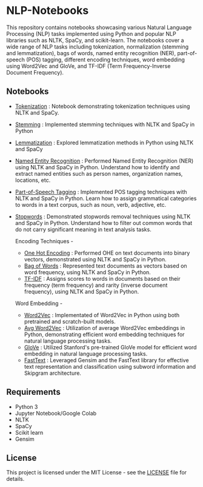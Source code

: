 # NLP-Notebooks

This repository contains notebooks showcasing various Natural Language Processing (NLP) tasks implemented using Python and popular NLP libraries such as NLTK, SpaCy, and scikit-learn. The notebooks cover a wide range of NLP tasks including tokenization, normalization (stemming and lemmatization), bags of words, named entity recognition (NER), part-of-speech (POS) tagging, different encoding techniques, word embedding using Word2Vec and GloVe, and TF-IDF (Term Frequency-Inverse Document Frequency).

## Notebooks

- [Tokenization](Tokenization.ipynb) : Notebook demonstrating tokenization techniques using NLTK and SpaCy.
- [Stemming](Stemming.ipynb) : Implemented stemming techniques with NLTK and SpaCy in Python
- [Lemmatization](Lemmatization.ipynb) : Explored lemmatization methods in Python using NLTK and SpaCy 
- [Named Entity Recognition](NER.ipynb) : Performed Named Entity Recognition (NER) using NLTK and SpaCy in Python. Understand how to identify and extract named entities such as person names, organization names, locations, etc.
- [Part-of-Speech Tagging](POS_Tagging.ipynb) : Implemented POS tagging techniques with NLTK and SpaCy in Python. Learn how to assign grammatical categories to words in a text corpus, such as noun, verb, adjective, etc.
- [Stopwords](Stopwords.ipynb) : Demonstrated stopwords removal techniques using NLTK and SpaCy in Python. Understand how to filter out common words that do not carry significant meaning in text analysis tasks.

  Encoding Techniques -
  - [One Hot Encoding](OneHotEncoding.ipynb) : Performed OHE on text documents into binary vectors, demonstrated using NLTK and SpaCy in Python.
  - [Bag of Words](BagofWords.ipynb) :  Represented text documents as vectors based on word frequency, using NLTK and SpaCy in Python.
  - [TF-IDF](TF_IDF.ipynb) : Assigns scores to words in documents based on their frequency (term frequency) and rarity (inverse document frequency), using NLTK and SpaCy in Python.
  
  Word Embedding -
  - [Word2Vec](Word2Vec.ipynb) : Implementated of Word2Vec in Python using both pretrained and scratch-built models.
  - [Avg Word2Vec](AvgWord2Vec.ipynb) : Utilization of average Word2Vec embeddings in Python, demonstrating efficient word embedding techniques for natural language processing tasks.
  - [GloVe](GloVe.ipynb) : Utilized Stanford's pre-trained GloVe model for efficient word embedding in natural language processing tasks.
  - [FastText](FastText.ipynb) :  Leveraged Gensim and the FastText library for effective text representation and classification using subword information and Skipgram architecture.

## Requirements

- Python 3
- Jupyter Notebook/Google Colab
- NLTK
- SpaCy
- Scikit learn
- Gensim
  
## License

This project is licensed under the MIT License - see the [LICENSE](LICENSE.md) file for details.
